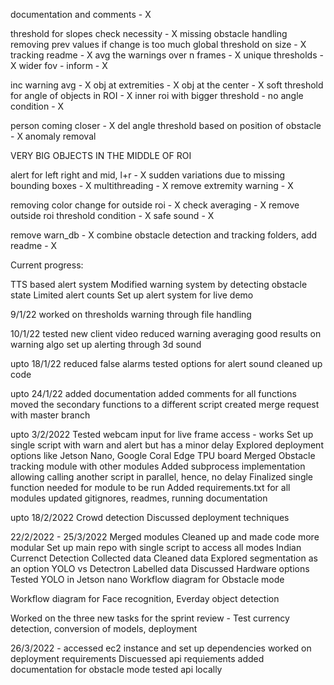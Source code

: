 documentation and comments - X
 
 threshold for slopes check necessity - X
 missing obstacle handling
 removing prev values if change is too much
 global threshold on size - X
 tracking readme - X
 avg the warnings over n frames - X
 unique thresholds - X
 wider fov - inform - X

 inc warning avg - X
 obj at extremities - X
 obj at the center - X
 soft threshold for angle of objects in ROI - X
 inner roi with bigger threshold - no angle condition - X

 person coming closer - X
 del angle threshold based on position of obstacle - X
 anomaly removal

 VERY BIG OBJECTS IN THE MIDDLE OF ROI

 alert for left right and mid, l+r - X
 sudden variations due to missing bounding boxes - X
 multithreading - X
 remove extremity warning - X

 removing color change for outside roi - X
 check averaging - X
 remove outside roi threshold condition - X
 safe sound - X


 remove warn_db - X
 combine obstacle detection and tracking folders, add readme - X

 Current progress:

TTS based alert system
Modified warning system by detecting obstacle state
Limited alert counts
Set up alert system for live demo

9/1/22
 worked on thresholds
 warning through file handling

10/1/22
 tested new client video
 reduced warning averaging
 good results on warning algo
 set up alerting through 3d sound

upto 18/1/22
 reduced false alarms
 tested options for alert sound
 cleaned up code

upto 24/1/22
 added documentation
 added comments for all functions
 moved the secondary functions to a different script
 created merge request with master branch

upto 3/2/2022
 Tested webcam input for live frame access - works
 Set up single script with warn and alert but has a minor delay
 Explored deployment options like Jetson Nano, Google Coral Edge TPU board
 Merged Obstacle tracking module with other modules
 Added subprocess implementation allowing calling another script in parallel, hence, no delay
 Finalized single function needed for module to be run
 Added requirements.txt for all modules
 updated gitignores, readmes, running documentation

upto 18/2/2022
 Crowd detection
 Discussed deployment techniques

22/2/2022 - 25/3/2022
 Merged modules
 Cleaned up and made code more modular
 Set up main repo with single script to access all modes
 Indian Currenct Detection
 Collected data
 Cleaned data
 Explored segmentation as an option
 YOLO vs Detectron
 Labelled data
 Discussed Hardware options
 Tested YOLO in Jetson nano
 Workflow diagram for Obstacle mode
 
 Workflow diagram for Face recognition, Everday object detection

 Worked on the three new tasks for the sprint review - Test currency detection, conversion of models, deployment

 26/3/2022 - 
 accessed ec2 instance and set up dependencies
 worked on deployment requirements
 Discuessed api requiements
 added documentation for obstacle mode
 tested api locally